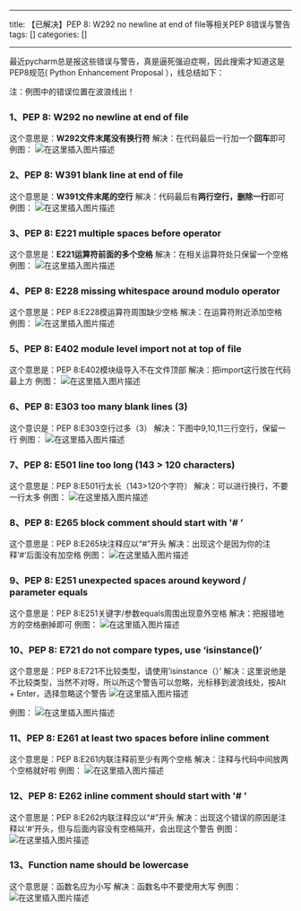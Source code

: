 
--- 
title:  【已解决】PEP 8: W292 no newline at end of file等相关PEP 8错误与警告 
tags: []
categories: [] 

---
最近pycharm总是报这些错误与警告，真是逼死强迫症啊，因此搜索才知道这是PEP8规范( Python Enhancement Proposal ），线总结如下：

注：例图中的错误位置在波浪线出！

### 1、PEP 8: W292 no newline at end of file

这个意思是：**W292文件末尾没有换行符** 解决：在代码最后一行加一个**回车**即可 例图： <img src="https://img-blog.csdnimg.cn/37da79e0dee64c93bb7042c3a33a0dd5.png?x-oss-process=image/watermark,type_d3F5LXplbmhlaQ,shadow_50,text_Q1NETiBA5L-X5Lq6TGF5bWFu,size_10,color_FFFFFF,t_70,g_se,x_16" alt="在这里插入图片描述">

### 2、PEP 8: W391 blank line at end of file

这个意思是：**W391文件末尾的空行** 解决：代码最后有**两行空行，删除一行**即可 例图： <img src="https://img-blog.csdnimg.cn/41fe9af370eb45739f806c5b48897a98.png?x-oss-process=image/watermark,type_d3F5LXplbmhlaQ,shadow_50,text_Q1NETiBA5L-X5Lq6TGF5bWFu,size_15,color_FFFFFF,t_70,g_se,x_16" alt="在这里插入图片描述">

### 3、PEP 8: E221 multiple spaces before operator

这个意思是：**E221运算符前面的多个空格** 解决：在相关运算符处只保留一个空格 例图： <img src="https://img-blog.csdnimg.cn/b344d063b26946fdb53a140ad957fa66.png?x-oss-process=image/watermark,type_d3F5LXplbmhlaQ,shadow_50,text_Q1NETiBA5L-X5Lq6TGF5bWFu,size_19,color_FFFFFF,t_70,g_se,x_16" alt="在这里插入图片描述">

### 4、PEP 8: E228 missing whitespace around modulo operator

这个意思是：PEP 8:E228模运算符周围缺少空格 解决：在运算符附近添加空格 例图： <img src="https://img-blog.csdnimg.cn/9e50a2b167af426a8dc5bbeaa4c35f65.png?x-oss-process=image/watermark,type_d3F5LXplbmhlaQ,shadow_50,text_Q1NETiBA5L-X5Lq6TGF5bWFu,size_20,color_FFFFFF,t_70,g_se,x_16" alt="在这里插入图片描述">

### 5、PEP 8: E402 module level import not at top of file

这个意思是：PEP 8:E402模块级导入不在文件顶部 解决：把import这行放在代码最上方 例图： <img src="https://img-blog.csdnimg.cn/1e3568d89b504ce783cbc42da6c4d7ec.png?x-oss-process=image/watermark,type_d3F5LXplbmhlaQ,shadow_50,text_Q1NETiBA5L-X5Lq6TGF5bWFu,size_20,color_FFFFFF,t_70,g_se,x_16" alt="在这里插入图片描述">

### 6、PEP 8: E303 too many blank lines (3)

这个意识是：PEP 8:E303空行过多（3） 解决：下图中9,10,11三行空行，保留一行 例图： <img src="https://img-blog.csdnimg.cn/19d34a79dbb64da5960338c61e8dc529.png?x-oss-process=image/watermark,type_d3F5LXplbmhlaQ,shadow_50,text_Q1NETiBA5L-X5Lq6TGF5bWFu,size_17,color_FFFFFF,t_70,g_se,x_16" alt="在这里插入图片描述">

### 7、PEP 8: E501 line too long (143 &gt; 120 characters)

这个意思是：PEP 8:E501行太长（143&gt;120个字符） 解决：可以进行换行，不要一行太多 例图： <img src="https://img-blog.csdnimg.cn/204f541090ae418a9819854c286149c6.png" alt="在这里插入图片描述">

### 8、PEP 8: E265 block comment should start with '# ’

这个意思是：PEP 8:E265块注释应以“#”开头 解决：出现这个是因为你的注释‘#’后面没有加空格 例图： <img src="https://img-blog.csdnimg.cn/52b02f3ff7ff467fa7b6c63960331cfb.png?x-oss-process=image/watermark,type_d3F5LXplbmhlaQ,shadow_50,text_Q1NETiBA5L-X5Lq6TGF5bWFu,size_18,color_FFFFFF,t_70,g_se,x_16" alt="在这里插入图片描述">

### 9、PEP 8: E251 unexpected spaces around keyword / parameter equals

这个意思是：PEP 8:E251关键字/参数equals周围出现意外空格 解决：把报错地方的空格删掉即可 例图： <img src="https://img-blog.csdnimg.cn/bac0008a4d9b4fd0b76b01790d2dd516.png?x-oss-process=image/watermark,type_d3F5LXplbmhlaQ,shadow_50,text_Q1NETiBA5L-X5Lq6TGF5bWFu,size_18,color_FFFFFF,t_70,g_se,x_16" alt="在这里插入图片描述">

### 10、PEP 8: E721 do not compare types, use ‘isinstance()’

这个意思是：PEP 8:E721不比较类型，请使用’isinstance（）’ 解决：这里说他是不比较类型，当然不对呀，所以所这个警告可以忽略，光标移到波浪线处，按Alt + Enter，选择忽略这个警告 <img src="https://img-blog.csdnimg.cn/22bc7deab0d94a7a8fa48caf72a52897.png?x-oss-process=image/watermark,type_d3F5LXplbmhlaQ,shadow_50,text_Q1NETiBA5L-X5Lq6TGF5bWFu,size_19,color_FFFFFF,t_70,g_se,x_16" alt="在这里插入图片描述">

例图： <img src="https://img-blog.csdnimg.cn/ccf1545565cf4c1bb272c3f8244efdfd.png" alt="在这里插入图片描述">

### 11、PEP 8: E261 at least two spaces before inline comment

这个意思是：PEP 8:E261内联注释前至少有两个空格 解决：注释与代码中间放两个空格就好啦 例图： <img src="https://img-blog.csdnimg.cn/2607abcc314c4c028a8af41919211561.png" alt="在这里插入图片描述">

### 12、PEP 8: E262 inline comment should start with '# ’

这个意思是：PEP 8:E262内联注释应以“#”开头 解决：出现这个错误的原因是注释以‘#’开头，但与后面内容没有空格隔开，会出现这个警告 例图： <img src="https://img-blog.csdnimg.cn/09d8e3282ef3407194f326471e1b79e1.png?x-oss-process=image/watermark,type_d3F5LXplbmhlaQ,shadow_50,text_Q1NETiBAMjHlsoHooqvov6vnp4PlpLQ=,size_12,color_FFFFFF,t_70,g_se,x_16" alt="在这里插入图片描述">

### 13、Function name should be lowercase

这个意思是：函数名应为小写 解决：函数名中不要使用大写 例图： <img src="https://img-blog.csdnimg.cn/c93ae902b3224009b1cb4dbd9818ff8f.png" alt="在这里插入图片描述">
